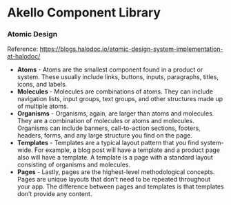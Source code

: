 # Akello Component Library

### Atomic Design


Reference: https://blogs.halodoc.io/atomic-design-system-implementation-at-halodoc/

- **Atoms** - Atoms are the smallest component found in a product or system. These usually include links, buttons, inputs, paragraphs, titles, icons, and labels.
- **Molecules** - Molecules are combinations of atoms. They can include navigation lists, input groups, text groups, and other structures made up of multiple atoms.
- **Organisms** - Organisms, again, are larger than atoms and molecules. They are a combination of molecules or atoms and molecules. Organisms can include banners, call-to-action sections, footers, headers, forms, and any large structure you find on the page.
- **Templates** - Templates are a typical layout pattern that you find system-wide. For example, a blog post will have a template and a product page also will have a template. A template is a page with a standard layout consisting of organisms and molecules.
- **Pages** - Lastly, pages are the highest-level methodological concepts. Pages are unique layouts that don't need to be repeated throughout your app. The difference between pages and templates is that templates don’t provide any content.